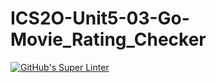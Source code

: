 # ICS2O-Unit5-03-Go-Movie_Rating_Checker
[![GitHub's Super Linter](https://github.com/Ryan-Shaw-2/ICS2O-Unit5-03-Go-Movie_Rating_Checker/workflows/GitHub's%20Super%20Linter/badge.svg)](https://github.com/Ryan-Shaw-2/ICS2O-Unit5-03-Go-Movie_Rating_Checker/actions)